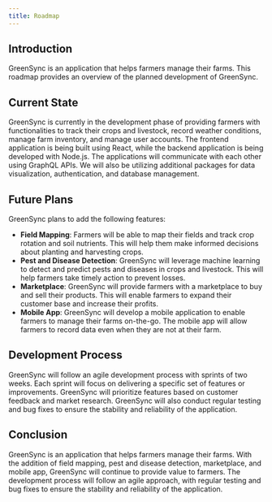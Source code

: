 ```yaml
---
title: Roadmap
---
```


## Introduction

GreenSync is an application that helps farmers manage their farms. This roadmap provides an overview of the planned development of GreenSync.

## Current State

GreenSync is currently in the development phase of providing farmers with functionalities to track their crops and livestock, record weather conditions, manage farm inventory, and manage user accounts. The frontend application is being built using React, while the backend application is being developed with Node.js. The applications will communicate with each other using GraphQL APIs. We will also be utilizing additional packages for data visualization, authentication, and database management.

## Future Plans

GreenSync plans to add the following features:

- **Field Mapping**: Farmers will be able to map their fields and track crop rotation and soil nutrients. This will help them make informed decisions about planting and harvesting crops.
- **Pest and Disease Detection**: GreenSync will leverage machine learning to detect and predict pests and diseases in crops and livestock. This will help farmers take timely action to prevent losses.
- **Marketplace**: GreenSync will provide farmers with a marketplace to buy and sell their products. This will enable farmers to expand their customer base and increase their profits.
- **Mobile App**: GreenSync will develop a mobile application to enable farmers to manage their farms on-the-go. The mobile app will allow farmers to record data even when they are not at their farm.

## Development Process

GreenSync will follow an agile development process with sprints of two weeks. Each sprint will focus on delivering a specific set of features or improvements. GreenSync will prioritize features based on customer feedback and market research. GreenSync will also conduct regular testing and bug fixes to ensure the stability and reliability of the application.

## Conclusion

GreenSync is an application that helps farmers manage their farms. With the addition of field mapping, pest and disease detection, marketplace, and mobile app, GreenSync will continue to provide value to farmers. The development process will follow an agile approach, with regular testing and bug fixes to ensure the stability and reliability of the application.
